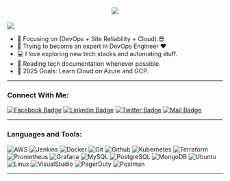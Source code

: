 <h1 align="center">
  <a href="https://git.io/typing-svg">
    <img src="https://readme-typing-svg.herokuapp.com/?lines=Hello,+There!+👋;This+is+AHMED+U....;Nice+to+meet+you!;A+DevOps Engineer!;A+Site Reliability+Engineer!&center=true&size=30">
  </a>
</h1>

![](https://komarev.com/ghpvc/?username=ahmed-u&color=brightgreen)

- 🔭 Focusing on (DevOps + Site Reliability + Cloud).😎
- 🌱 Trying to become an expert in DevOps Engineer ❤
- 💻 I love exploring new tech stacks and automating stuff.
- 📰 Reading tech documentation whenever possible.
- 🥅 2025 Goals: Learn Cloud on Azure and GCP.

---

### Connect With Me:

[![Facebook Badge](https://img.shields.io/badge/Facebook-1877F2?style=for-the-badge&logo=facebook&logoColor=white)](https://www.facebook.com/ahmedu2206)
[![Linkedin Badge](https://img.shields.io/badge/LinkedIn-0077B5?style=for-the-badge&logo=linkedin&logoColor=white)](https://www.linkedin.com/in/ahmed-u22/)
[![Twitter Badge](https://img.shields.io/badge/Twitter-1DA1F2?style=for-the-badge&logo=twitter&logoColor=white)](https://x.com/ahmed_u2206)
[![Mail Badge](https://img.shields.io/badge/Gmail-D14836?style=for-the-badge&logo=gmail&logoColor=white)](mailto:ahmedumar2206@gmail.com)

---

### Languages and Tools:

![AWS](https://img.shields.io/badge/AWS-darkorange?style=flat-square&logo=amazonwebservices&logoColor=black)
![Jenkins](https://img.shields.io/badge/Jenkins-F7F7F7?style=flat-square&logo=Jenkins&logoColor=orange)
![Docker](https://img.shields.io/badge/Docker-0CC1F3?style=flat-square&logo=docker&logoColor=white)
![Git](https://img.shields.io/badge/Git-orange?style=flat-square&logo=git&logoColor=black)
![Github](https://img.shields.io/badge/github-f7f7f7?style=flastic&logo=github&logoColor=000000)
![Kubernetes](https://img.shields.io/badge/Kubernetes-white?style=flastic&logo=kubernetes&logoColor=blue)
![Terraform](https://img.shields.io/badge/Terraform-black?style=flat-square&logo=terraform&logoColor=blue)
![Prometheus](https://img.shields.io/badge/Prometheus-E34F26?style=flat-square&logo=Prometheus&logoColor=white)
![Grafana](https://img.shields.io/badge/Grafana-black?style=flat-square&logo=Grafana&logoColor=Black)
![MySQL](https://img.shields.io/badge/MySQL-005C84?style=flat-square&logo=mysql&logoColor=white)
![PostgreSQL](https://img.shields.io/badge/PostgreSQL-31658D?style=flastic&logo=PostgreSQL&logoColor=white)
![MongoDB](https://img.shields.io/badge/MongoDB-F7F7F7?style=flat-square&logo=mongodb&logoColor=49A248)
![Ubuntu](https://img.shields.io/badge/Ubuntu-E05924?style=flat-square&logo=ubuntu&logoColor=black)
![Linux](https://img.shields.io/badge/Linux-yellow?style=flat-square&logo=Linux&logoColor=blue)
![VisualStudio](https://img.shields.io/badge/VisualStudio-2C2B30?style=flastic&logo=VisualStudioCode&logoColor=007ACC)
![PagerDuty](https://img.shields.io/badge/PagerDuty-grey?style=flat-square&logo=pagerduty&logoColor=green)
![Postman](https://img.shields.io/badge/Postman-f7f7f7?style=flastic&logo=Postman&logoColor=FF6C37)

---

<!---
Ahmed-U-Github/Ahmed-U-Github is a ✨ special ✨ repository because its `README.md` (this file) appears on your GitHub profile.
You can click the Preview link to take a look at your changes.
--->
